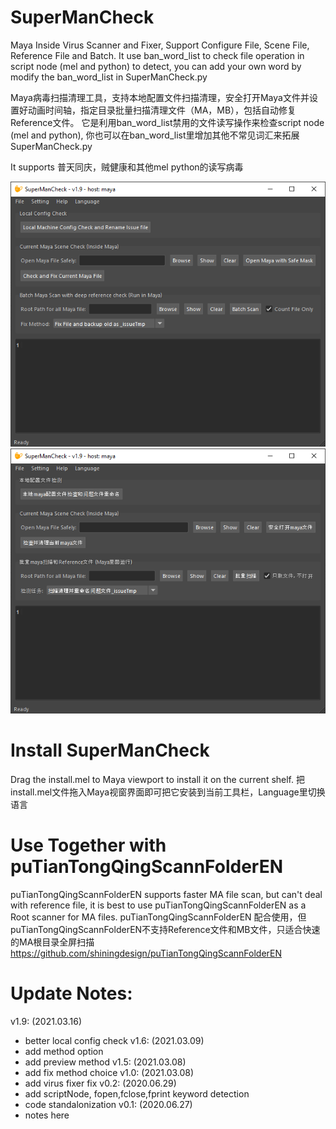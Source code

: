 # SuperManCheck
Maya Inside Virus Scanner and Fixer, Support Configure File, Scene File, Reference File and Batch.
It use ban_word_list to check file operation in script node (mel and python) to detect, you can add your own word by modify the ban_word_list in SuperManCheck.py

Maya病毒扫描清理工具，支持本地配置文件扫描清理，安全打开Maya文件并设置好动画时间轴，指定目录批量扫描清理文件（MA，MB），包括自动修复Reference文件。
它是利用ban_word_list禁用的文件读写操作来检查script node (mel and python), 你也可以在ban_word_list里增加其他不常见词汇来拓展SuperManCheck.py

It supports 普天同庆，贼健康和其他mel python的读写病毒

![SuperManCheck_v1.9_en.png](notes/SuperManCheck_v1.9_en.png?raw=true)
![SuperManCheck_v1.9_cn.png](notes/SuperManCheck_v1.9_cn.png?raw=true)

# Install SuperManCheck

Drag the install.mel to Maya viewport to install it on the current shelf.
把install.mel文件拖入Maya视窗界面即可把它安装到当前工具栏，Language里切换语言

# Use Together with puTianTongQingScannFolderEN

puTianTongQingScannFolderEN supports faster MA file scan, but can't deal with reference file, it is best to use puTianTongQingScannFolderEN as a Root scanner for MA files. 
puTianTongQingScannFolderEN 配合使用，但puTianTongQingScannFolderEN不支持Reference文件和MB文件，只适合快速的MA根目录全屏扫描
https://github.com/shiningdesign/puTianTongQingScannFolderEN

# Update Notes:

v1.9: (2021.03.16)
  * better local config check
v1.6: (2021.03.09)
  * add method option
  * add preview method
v1.5: (2021.03.08)
  * add fix method choice
v1.0: (2021.03.08)
  * add virus fixer fix
v0.2: (2020.06.29)
  * add scriptNode, fopen,fclose,fprint keyword detection 
  * code standalonization
v0.1: (2020.06.27)
  * notes here
